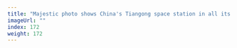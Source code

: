 ```yaml
---
title: "Majestic photo shows China's Tiangong space station in all its glory"
imageUrl: ""
index: 172
weight: 172
---
```

